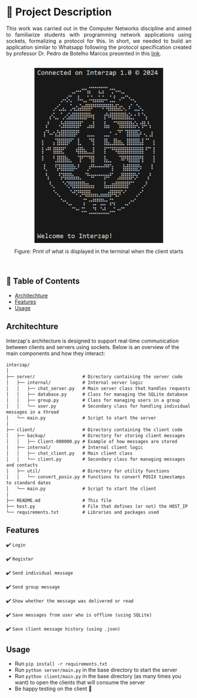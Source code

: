 # :newspaper: Project Description
<p align="justify ">
This work was carried out in the Computer Networks discipline and aimed to familiarize students with programming network applications using sockets, formalizing a protocol for this. 
In short, we needed to build an application similar to Whatsapp following the protocol specification created by professor Dr. Pedro de Botelho Marcos presented in this <a href="https://docs.google.com/document/d/1HDQIMFCnF1UYwMGFSK9v0luRymGnoUypVbuNAI-cCPQ/edit">link</a>.
</p>

<br>

<div align="center">
  <img align="center" src ="https://github.com/romulodm/interzap/blob/main/inter.png" width ="350" heigth ="100">  
</div>
<p align="center">Figure: Print of what is displayed in the terminal when the client starts</p>

<br>

## :mag_right: Table of Contents

- [Architechture](#architechture)
- [Features](#features)
- [Usage](#usage)

## Architechture

Interzap's architecture is designed to support real-time communication between clients and servers using sockets. Below is an overview of the main components and how they interact:

```
interzap/
│
├── server/                  # Directory containing the server code
│   ├── internal/            # Internal server logic
│   │   ├── chat_server.py   # Main server class that handles requests
│   │   ├── database.py      # Class for managing the SQLite database
│   │   ├── group.py         # Class for managing users in a group
│   │   └── user.py          # Secondary class for handling individual messages in a thread
│   └── main.py              # Script to start the server
│
├── client/                  # Directory containing the client code
│   ├── backup/              # Directory for storing client messages
│   │   ├── Client-000000.py # Example of how messages are stored
│   ├── internal/            # Internal client logic
│   │   ├── chat_client.py   # Main client class
│   │   └── client.py        # Secondary class for managing messages and contacts
│   ├── util/                # Directory for utility functions
│   │   └── convert_posix.py # Functions to convert POSIX timestamps to standard dates
│   └── main.py              # Script to start the client
│
├── README.md                # This file
├── host.py                  # File that defines (or not) the HOST_IP
└── requirements.txt         # Libraries and packages used
```

## Features

:heavy_check_mark: `Login`

:heavy_check_mark: `Register`

:heavy_check_mark: `Send individual message`

:heavy_check_mark: `Send group message`

:heavy_check_mark: `Show whether the message was delivered or read`

:heavy_check_mark: `Save messages from user who is offline (using SQLite)`

:heavy_check_mark: `Save client message history (using .json)`


## Usage
- Run `pip install -r requirements.txt`
- Run `python server/main.py` in the base directory to start the server
- Run `python client/main.py` in the base directory (as many times you want) to open the clients that will consume the server
- Be happy testing on the client 🤠
